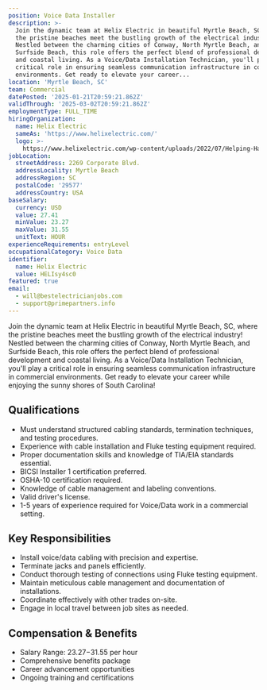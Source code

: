 ```yaml
---
position: Voice Data Installer
description: >-
  Join the dynamic team at Helix Electric in beautiful Myrtle Beach, SC, where
  the pristine beaches meet the bustling growth of the electrical industry!
  Nestled between the charming cities of Conway, North Myrtle Beach, and
  Surfside Beach, this role offers the perfect blend of professional development
  and coastal living. As a Voice/Data Installation Technician, you'll play a
  critical role in ensuring seamless communication infrastructure in commercial
  environments. Get ready to elevate your career...
location: 'Myrtle Beach, SC'
team: Commercial
datePosted: '2025-01-21T20:59:21.862Z'
validThrough: '2025-03-02T20:59:21.862Z'
employmentType: FULL_TIME
hiringOrganization:
  name: Helix Electric
  sameAs: 'https://www.helixelectric.com/'
  logo: >-
    https://www.helixelectric.com/wp-content/uploads/2022/07/Helping-Hands-Logo_Blue-e1656694113799.jpg
jobLocation:
  streetAddress: 2269 Corporate Blvd.
  addressLocality: Myrtle Beach
  addressRegion: SC
  postalCode: '29577'
  addressCountry: USA
baseSalary:
  currency: USD
  value: 27.41
  minValue: 23.27
  maxValue: 31.55
  unitText: HOUR
experienceRequirements: entryLevel
occupationalCategory: Voice Data
identifier:
  name: Helix Electric
  value: HELIsy4sc0
featured: true
email:
  - will@bestelectricianjobs.com
  - support@primepartners.info
---
```




Join the dynamic team at Helix Electric in beautiful Myrtle Beach, SC, where the pristine beaches meet the bustling growth of the electrical industry! Nestled between the charming cities of Conway, North Myrtle Beach, and Surfside Beach, this role offers the perfect blend of professional development and coastal living. As a Voice/Data Installation Technician, you'll play a critical role in ensuring seamless communication infrastructure in commercial environments. Get ready to elevate your career while enjoying the sunny shores of South Carolina!

## Qualifications
- Must understand structured cabling standards, termination techniques, and testing procedures.
- Experience with cable installation and Fluke testing equipment required.
- Proper documentation skills and knowledge of TIA/EIA standards essential.
- BICSI Installer 1 certification preferred.
- OSHA-10 certification required.
- Knowledge of cable management and labeling conventions.
- Valid driver's license.
- 1-5 years of experience required for Voice/Data work in a commercial setting.

## Key Responsibilities
- Install voice/data cabling with precision and expertise.
- Terminate jacks and panels efficiently.
- Conduct thorough testing of connections using Fluke testing equipment.
- Maintain meticulous cable management and documentation of installations.
- Coordinate effectively with other trades on-site.
- Engage in local travel between job sites as needed.

## Compensation & Benefits
- Salary Range: $23.27-$31.55 per hour
- Comprehensive benefits package
- Career advancement opportunities
- Ongoing training and certifications
